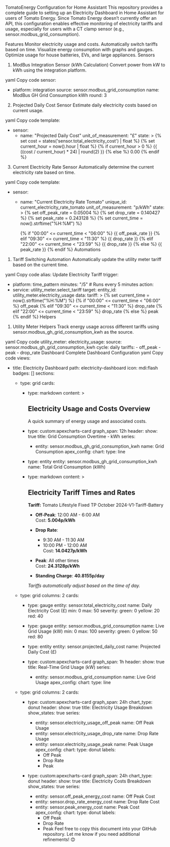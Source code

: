TomatoEnergy Configuration for Home Assistant
This repository provides a complete guide to setting up an Electricity Dashboard in Home Assistant for users of Tomato Energy. Since Tomato Energy doesn’t currently offer an API, this configuration enables effective monitoring of electricity tariffs and usage, especially for users with a CT clamp sensor (e.g., sensor.modbus_grid_consumption).

Features
Monitor electricity usage and costs.
Automatically switch tariffs based on time.
Visualize energy consumption with graphs and gauges.
Optimize usage for house batteries, EVs, and large appliances.
Sensors
1. ModBus Integration Sensor (kWh Calculation)
Convert power from kW to kWh using the integration platform.

yaml
Copy code
sensor:
  - platform: integration
    source: sensor.modbus_grid_consumption
    name: ModBus GH Grid Consumption kWh
    round: 3
2. Projected Daily Cost Sensor
Estimate daily electricity costs based on current usage.

yaml
Copy code
template:
  - sensor:
      - name: "Projected Daily Cost"
        unit_of_measurement: "£"
        state: >
          {% set cost = states('sensor.total_electricity_cost') | float %}
          {% set current_hour = now().hour | float %}
          {% if current_hour > 0 %}
            {{ ((cost / current_hour) * 24) | round(2) }}
          {% else %}
            0.00
          {% endif %}
3. Current Electricity Rate Sensor
Automatically determine the current electricity rate based on time.

yaml
Copy code
template:
  - sensor:
      - name: "Current Electricity Rate Tomato"
        unique_id: current_electricity_rate_tomato
        unit_of_measurement: "p/kWh"
        state: >
          {% set off_peak_rate = 0.05004 %}
          {% set drop_rate = 0.140427 %}
          {% set peak_rate = 0.243128 %}
          {% set current_time = now().strftime("%H:%M") %}

          {% if "00:00" <= current_time < "06:00" %}
            {{ off_peak_rate }}
          {% elif "09:30" <= current_time < "11:30" %}
            {{ drop_rate }}
          {% elif "22:00" <= current_time < "23:59" %}
            {{ drop_rate }}
          {% else %}
            {{ peak_rate }}
          {% endif %}
Automations
1. Tariff Switching Automation
Automatically update the utility meter tariff based on the current time.

yaml
Copy code
alias: Update Electricity Tariff
trigger:
  - platform: time_pattern
    minutes: "/5"  # Runs every 5 minutes
action:
  - service: utility_meter.select_tariff
    target:
      entity_id: utility_meter.electricity_usage
    data:
      tariff: >
        {% set current_time = now().strftime("%H:%M") %}
        {% if "00:00" <= current_time < "06:00" %}
          off_peak
        {% elif "09:30" <= current_time < "11:30" %}
          drop_rate
        {% elif "22:00" <= current_time < "23:59" %}
          drop_rate
        {% else %}
          peak
        {% endif %}
Helpers
1. Utility Meter Helpers
Track energy usage across different tariffs using sensor.modbus_gh_grid_consumption_kwh as the source.

yaml
Copy code
utility_meter:
  electricity_usage:
    source: sensor.modbus_gh_grid_consumption_kwh
    cycle: daily
    tariffs:
      - off_peak
      - peak
      - drop_rate
Dashboard
Complete Dashboard Configuration
yaml
Copy code
views:
  - title: Electricity Dashboard
    path: electricity-dashboard
    icon: mdi:flash
    badges: []
    sections:
      - type: grid
        cards:
          - type: markdown
            content: >
              ## Electricity Usage and Costs Overview  
              A quick summary of energy usage and associated costs.

          - type: custom:apexcharts-card
            graph_span: 12h
            header:
              show: true
              title: Grid Consumption Overtime - kWh
            series:
              - entity: sensor.modbus_gh_grid_consumption_kwh
                name: Grid Consumption
            apex_config:
              chart:
                type: line

          - type: entity
            entity: sensor.modbus_gh_grid_consumption_kwh
            name: Total Grid Consumption (kWh)

          - type: markdown
            content: >
              ## Electricity Tariff Times and Rates  

              **Tariff:** Tomato Lifestyle Fixed TP October 2024-V1-Tariff-Battery  

              - **Off-Peak**: 12:00 AM - 6:00 AM  
                Cost: **5.004p/kWh**  
              - **Drop Rate**:  
                - 9:30 AM - 11:30 AM  
                - 10:00 PM - 12:00 AM  
                Cost: **14.0427p/kWh**  
              - **Peak**: All other times  
                Cost: **24.3128p/kWh**  

              - **Standing Charge**: **40.8155p/day**  

              *Tariffs automatically adjust based on the time of day.*

      - type: grid
        columns: 2
        cards:
          - type: gauge
            entity: sensor.total_electricity_cost
            name: Daily Electricity Cost (£)
            min: 0
            max: 50
            severity:
              green: 0
              yellow: 20
              red: 40

          - type: gauge
            entity: sensor.modbus_grid_consumption
            name: Live Grid Usage (kW)
            min: 0
            max: 100
            severity:
              green: 0
              yellow: 50
              red: 80

          - type: entity
            entity: sensor.projected_daily_cost
            name: Projected Daily Cost (£)

          - type: custom:apexcharts-card
            graph_span: 1h
            header:
              show: true
              title: Real-Time Grid Usage (kW)
            series:
              - entity: sensor.modbus_grid_consumption
                name: Live Grid Usage
            apex_config:
              chart:
                type: line

      - type: grid
        columns: 2
        cards:
          - type: custom:apexcharts-card
            graph_span: 24h
            chart_type: donut
            header:
              show: true
              title: Electricity Usage Breakdown
              show_states: true
            series:
              - entity: sensor.electricity_usage_off_peak
                name: Off Peak Usage
              - entity: sensor.electricity_usage_drop_rate
                name: Drop Rate Usage
              - entity: sensor.electricity_usage_peak
                name: Peak Usage
            apex_config:
              chart:
                type: donut
              labels:
                - Off Peak
                - Drop Rate
                - Peak

          - type: custom:apexcharts-card
            graph_span: 24h
            chart_type: donut
            header:
              show: true
              title: Electricity Costs Breakdown
              show_states: true
            series:
              - entity: sensor.off_peak_energy_cost
                name: Off Peak Cost
              - entity: sensor.drop_rate_energy_cost
                name: Drop Rate Cost
              - entity: sensor.peak_energy_cost
                name: Peak Cost
            apex_config:
              chart:
                type: donut
              labels:
                - Off Peak
                - Drop Rate
                - Peak
Feel free to copy this document into your GitHub repository. Let me know if you need additional refinements! 😊
